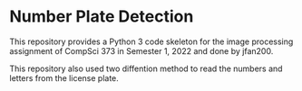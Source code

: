 # Number Plate Detection

This repository provides a Python 3 code skeleton for the image processing assignment of CompSci 373 in Semester 1, 2022 and done by jfan200.

This repository also used two diffention method to read the numbers and letters from the license plate.
